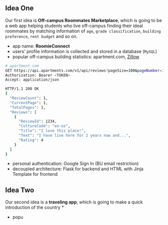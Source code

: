 ## Idea One
Our first idea is **Off-campus Roommates Marketplace**, which is going to be a web app helping students who live off-campus finding their ideal roommates by matching information of `age`, `grade classification`, `building preference`, `rent budget` and so on. 
* app name: **RoomieConnect**
* users' profile information is collected and stored in a database (`MySQL`)
* popular off-campus building statistics: apartment.com, [Zillow](https://www.zillow.com/research/data/)
```sh
# apartment.com
GET https://api.apartments.com/v1/api/reviews?pageSize=100&pageNumber=1
Authorization: Bearer <TOKEN>
Accept: application/json

HTTP/1.1 200 OK
{
  "ReviewCount": 1,
  "CurrentPage": 1,
  "TotalPages": 1,
  "Reviews": [
    {
      "ReviewId": 1234,
      "CultureCode": "en-us",
      "Title": "I love this place!",
      "Text": "I have live here for 2 years now and...",
      "Rating": 4
    }
  ]
}
```
* personal authentication: Google Sign In (BU email restriction)
* decoupled architecture: Flask for backend and HTML with Jinja Template for frontend

## Idea Two
Our second idea is a **traveling app**, which is going to make a quick introduction of the country
* 
* popu
